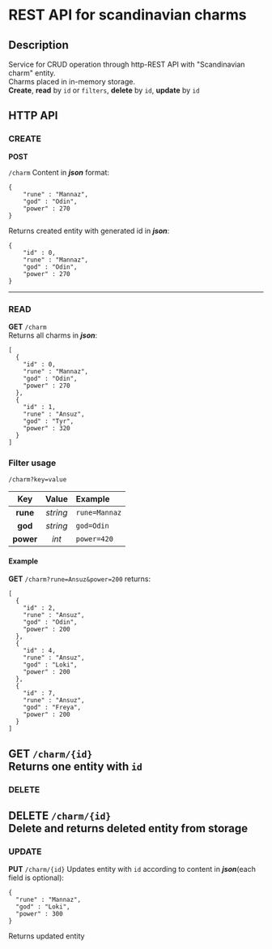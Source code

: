 # REST API for scandinavian charms
## Description
Service for CRUD operation through http-REST API with "Scandinavian charm" entity.  
Charms placed in in-memory storage.  
**Create**, **read** by `id` or `filters`, **delete** by `id`, **update** by `id`

## HTTP API
### CREATE
**POST**  

`/charm`
Content in **_json_** format:  
```json5
{
    "rune" : "Mannaz",
    "god" : "Odin",
    "power" : 270
}
```
Returns created entity with generated id in _**json**_:
```json5
{
    "id" : 0,
    "rune" : "Mannaz",
    "god" : "Odin",
    "power" : 270
}
```
---
### READ
**GET** `/charm`  
Returns all charms in _**json**_:
```json5
[
  {
    "id" : 0,
    "rune" : "Mannaz",
    "god" : "Odin",
    "power" : 270
  },
  {
    "id" : 1,
    "rune" : "Ansuz",
    "god" : "Tyr",
    "power" : 320
  }
]
```
### Filter usage

`/charm?key=value`

| Key | Value | Example |
|:---:|:-----:|:--------|
|**rune**|_string_|`rune=Mannaz`|
|**god**|_string_|`god=Odin`|
|**power**|_int_|`power=420`|
#### Example
**GET** `/charm?rune=Ansuz&power=200` returns:
```json5
[
  {
    "id" : 2,
    "rune" : "Ansuz",
    "god" : "Odin",
    "power" : 200
  },
  {
    "id" : 4,
    "rune" : "Ansuz",
    "god" : "Loki",
    "power" : 200
  },
  {
    "id" : 7,
    "rune" : "Ansuz",
    "god" : "Freya",
    "power" : 200
  }
]
```
**GET** `/charm/{id}`  
Returns one entity with `id`
---
### DELETE
**DELETE**  `/charm/{id}`  
Delete and returns deleted entity from storage
---
### UPDATE
**PUT** `/charm/{id}`
Updates entity with `id` according to content in _**json**_(each field is optional):
```json5
{
  "rune" : "Mannaz",
  "god" : "Loki",
  "power" : 300
}
```
Returns updated entity